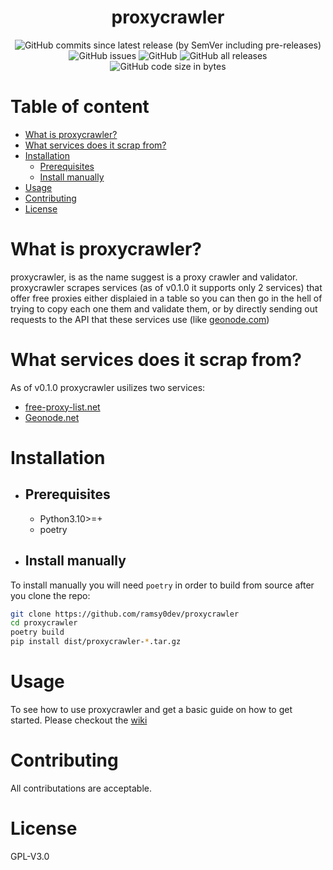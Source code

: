 <div align="center">

# proxycrawler

![GitHub commits since latest release (by SemVer including pre-releases)](https://img.shields.io/github/commits-since/ramsy0dev/proxycrawler/latest?style=for-the-badge)
![GitHub issues](https://img.shields.io/github/issues/ramsy0dev/proxycrawler?style=for-the-badge)
![GitHub](https://img.shields.io/github/license/ramsy0dev/proxycrawler?style=for-the-badge)
![GitHub all releases](https://img.shields.io/github/downloads/ramsy0dev/proxycrawler/total?style=for-the-badge)
![GitHub code size in bytes](https://img.shields.io/github/languages/code-size/ramsy0dev/proxycrawler?style=for-the-badge)

</div>

# Table of content

* [What is proxycrawler?](#what-is-proxycrawler)
* [What services does it scrap from?](#what-services-does-it-scrap-from)
* [Installation](#installation)
    * [Prerequisites](#prerequisites)
    * [Install manually](#install-manually)
* [Usage](#usage)
* [Contributing](#contributing)
* [License](#license)

# What is proxycrawler?

proxycrawler, is as the name suggest is a proxy crawler and validator. proxycrawler scrapes services (as of v0.1.0 it supports only 2 services) that offer free proxies either displaied in a table so you can then go in the hell of trying to copy each one them and validate them, or by directly sending out requests to the API that these services use (like [geonode.com]())

# What services does it scrap from?

As of v0.1.0 proxycrawler usilizes two services:

* [free-proxy-list.net](https://free-proxy-list.net)
* [Geonode.net](https:/geonode.net)

# Installation

* ## Prerequisites

    * Python3.10>=+
    * poetry
* ## Install manually

To install manually you will need `poetry` in order to build from source after you clone the repo:

``` bash
git clone https://github.com/ramsy0dev/proxycrawler
cd proxycrawler
poetry build
pip install dist/proxycrawler-*.tar.gz
```

# Usage

To see how to use proxycrawler and get a basic guide on how to get started. Please checkout the [wiki]()

# Contributing

All contributations are acceptable.

# License

GPL-V3.0
